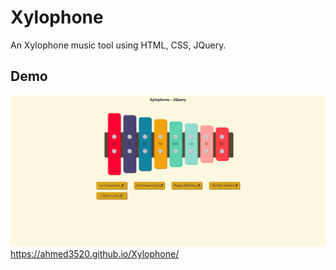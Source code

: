 # Xylophone
An Xylophone music tool using HTML, CSS, JQuery.

## Demo
![alt text](https://raw.githubusercontent.com/ahmed3520/Xylophone/main/Xyl.PNG)
https://ahmed3520.github.io/Xylophone/
